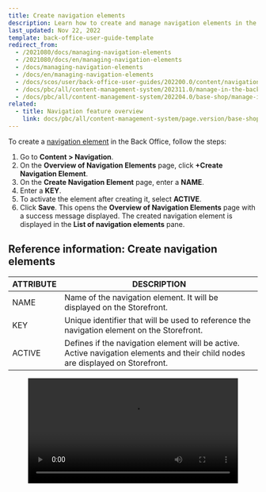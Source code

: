 ```yaml
---
title: Create navigation elements
description: Learn how to create and manage navigation elements in the Spryker Back Office.
last_updated: Nov 22, 2022
template: back-office-user-guide-template
redirect_from:
  - /2021080/docs/managing-navigation-elements
  - /2021080/docs/en/managing-navigation-elements
  - /docs/managing-navigation-elements
  - /docs/en/managing-navigation-elements
  - /docs/scos/user/back-office-user-guides/202200.0/content/navigation/managing-navigation-elements.html
  - /docs/pbc/all/content-management-system/202311.0/manage-in-the-back-office/navigation/create-navigation-elements.html
  - /docs/pbc/all/content-management-system/202204.0/base-shop/manage-in-the-back-office/navigation/create-navigation-elements.html
related:
  - title: Navigation feature overview
    link: docs/pbc/all/content-management-system/page.version/base-shop/navigation-feature-overview.html
---
```


To create a [navigation element](/docs/pbc/all/content-management-system/latest/base-shop/navigation-feature-overview.html#navigation-element) in the Back Office, follow the steps:

1. Go to **Content&nbsp;<span aria-label="and then">></span> Navigation**.
2. On the **Overview of Navigation Elements** page, click **+Create Navigation Element**.
3. On the **Create Navigation Element** page, enter a **NAME**.
4. Enter a **KEY**.
5. To activate the element after creating it, select **ACTIVE**.
5. Click **Save**.
This opens the **Overview of Navigation Elements** page with a success message displayed. The created navigation element is displayed in the **List of navigation elements** pane.

## Reference information: Create navigation elements


| ATTRIBUTE | DESCRIPTION |
| --- | --- |
| NAME | Name of the navigation element. It will be displayed on the Storefront. |
| KEY | Unique identifier that will be used to reference the navigation element on the Storefront. |
| ACTIVE | Defines if the navigation element will be active. Active navigation elements and their child nodes are displayed on Storefront.  |

<figure class="video_container">
    <video width="100%" height="auto" controls>
      <source src="https://spryker.s3.eu-central-1.amazonaws.com/docs/pbc/all/content-management-system/base-shop/manage-in-the-back-office/navigation/create-navigation-elements.md/How+to+Configure+Navigation+in+Spryker+B2C-2iepfhl6fu.mp4" type="video/mp4">
  </video>
</figure>

